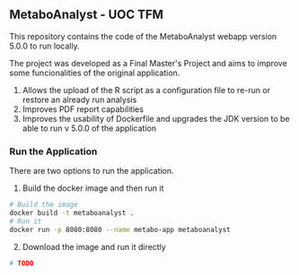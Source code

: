 ## MetaboAnalyst - UOC TFM

This repository contains the code of the MetaboAnalyst webapp version 5.0.0 to run locally.

The project was developed as a Final Master's Project and aims to improve some funcionalities of the original application. 

1. Allows the upload of the R script as a configuration file to re-run or restore an already run analysis
2. Improves PDF report capabilities
3. Improves the usability of Dockerfile and upgrades the JDK version to be able to run v 5.0.0 of the application

### Run the Application

There are two options to run the application.

1. Build the docker image and then run it

```sh
# Build the image
docker build -t metaboanalyst .
# Run it
docker run -p 8080:8080 --name metabo-app metaboanalyst
```

2. Download the image and run it directly

```sh
# TODO
```


